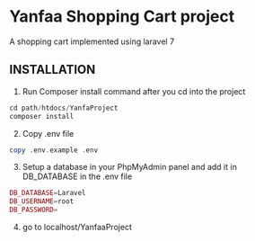 # Yanfaa Shopping Cart project

A shopping cart implemented using laravel 7

## INSTALLATION

1) Run Composer install command after you cd into the project

```php
cd path/htdocs/YanfaProject
composer install
```

2) Copy .env file

```php
copy .env.example .env
```

3) Setup a database in your PhpMyAdmin panel and add it in DB_DATABASE in the .env file

```php
DB_DATABASE=Laravel
DB_USERNAME=root
DB_PASSWORD=
```

4) go to localhost/YanfaaProject
